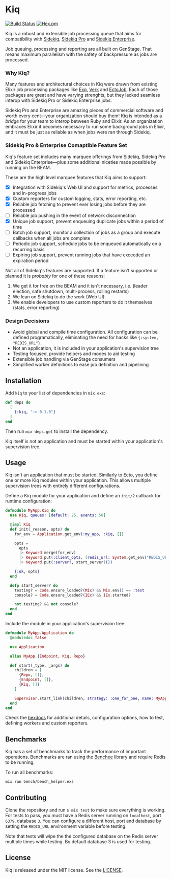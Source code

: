 # Kiq

[![Build Status](https://travis-ci.org/sorentwo/kiq.svg?branch=master)](https://travis-ci.org/sorentwo/kiq)
[![Hex.pm](https://img.shields.io/hexpm/v/kiq.svg)](https://hex.pm/packages/kiq)

Kiq is a robust and extensible job processing queue that aims for compatibility
with [Sidekiq][sk], [Sidekiq Pro][skp] and [Sidekiq Enterprise][ske].

Job queuing, processing and reporting are all built on GenStage. That means
maximum parallelism with the safety of backpressure as jobs are processed.

### Why Kiq?

Many features and architectural choices in Kiq were drawn from existing Elixir
job processing packages like [Exq][exq], [Verk][verk] and [EctoJob][ej]. Each
of those packages are great and have varying strenghts, but they lacked seamless
interop with Sidekiq Pro or Sidekiq Enterprise jobs.

Sidekiq Pro and Enterprise are amazing pieces of commercial software and worth
every cent—your organization should buy them! Kiq is intended as a _bridge_ for
your team to _interop_ between Ruby and Elixir. As an organization embraces
Elixir it becomes necessary to run some background jobs in Elixir, and it must
be just as reliable as when jobs were ran through Sidekiq.

[sk]: https://sidekiq.org/
[skp]: https://sidekiq.org/products/pro.html
[ske]: https://sidekiq.org/products/enterprise.html
[exq]: https://github.com/akira/exq
[verk]: https://github.com/edgurgel/verk
[ej]: https://github.com/mbuhot/ecto_job

### Sidekiq Pro & Enterprise Comaptible Feature Set

Kiq's feature set includes many marquee offerings from Sidekiq, Sidekiq Pro and
Sidekiq Enterprise—plus some additional niceties made possible by running on the
BEAM.

These are the high
level marquee features that Kiq aims to support:

* [x] Integration with Sidekiq's Web UI and support for metrics, processes and
  in-progress jobs
* [x] Custom reporters for custom logging, stats, error reporting, etc.
* [x] Reliable job fetching to prevent ever losing jobs before they are
  processed
* [ ] Reliable job pushing in the event of network disconnection
* [x] Unique job support, prevent enqueuing duplicate jobs within a period of time
* [ ] Batch job support, monitor a collection of jobs as a group and execute
  callbacks when all jobs are complete
* [ ] Periodic job support, schedule jobs to be enqueued automatically on a
  recurring basis
* [ ] Expiring job support, prevent running jobs that have exceeded an
  expiration period

Not all of Sidekiq's features are supported. If a feature isn't supported or
planned it is _probably_ for one of these reasons:

1. We get it for free on the BEAM and it isn't necessary, i.e. (leader election,
   safe shutdown, multi-process, rolling restarts)
2. We lean on Sidekiq to do the work (Web UI)
3. We enable developers to use custom reporters to do it themselves (stats,
   error reporting)

### Design Decisions

* Avoid global and compile time configuration. All configuration can be defined
  programatically, eliminating the need for hacks like `{:system, "REDIS_URL"}`.
* Not an application, it is included in your application's supervision
  tree
* Testing focused, provide helpers and modes to aid testing
* Extensible job handling via GenStage consumers
* Simplified worker definitions to ease job definition and pipelining

[ent]: https://sidekiq.org/products/enterprise.html

## Installation

Add `kiq` to your list of dependencies in `mix.exs`:

```elixir
def deps do
  [
    {:kiq, "~> 0.1.0"}
  ]
end
```

Then run `mix deps.get` to install the dependency.

Kiq itself is not an application and must be started within your application's
supervision tree.

## Usage

Kiq isn't an application that must be started. Similarly to Ecto, you define
one or more Kiq modules within your application. This allows multiple
supervision trees with entirely different configurations.

Define a Kiq module for your application and define an `init/2` callback for
runtime configuration:

```elixir
defmodule MyApp.Kiq do
  use Kiq, queues: [default: 25, events: 50]

  @impl Kiq
  def init(_reason, opts) do
    for_env = Application.get_env(:my_app, :kiq, [])

    opts =
      opts
      |> Keyword.merge(for_env)
      |> Keyword.put(:client_opts, [redis_url: System.get_env("REDIS_URL")])
      |> Keyword.put(:server?, start_server?())

    {:ok, opts}
  end

  defp start_server? do
    testing? = Code.ensure_loaded?(Mix) && Mix.env() == :test
    console? = Code.ensure_loaded?(IEx) && IEx.started?

    not testing? && not console?
  end
end
```

Include the module in your application's supervision tree:

```elixir
defmodule MyApp.Application do
  @moduledoc false

  use Application

  alias MyApp.{Endpoint, Kiq, Repo}

  def start(_type, _args) do
    children = [
      {Repo, []},
      {Endpoint, []},
      {Kiq, []}
    ]

    Supervisor.start_link(children, strategy: :one_for_one, name: MyApp.Supervisor)
  end
end
```

Check the [hexdocs][hd] for additional details, configuration options, how to
test, defining workers and custom reporters.

[hd]: https://hexdocs.pm/kiq

## Benchmarks

Kiq has a set of benchmarks to track the performance of important operations.
Benchmarks are ran using the [Benchee][benchee] library and require Redis to be
running.

To run all benchmarks:

```bash
mix run bench/bench_helper.exs
```

[benchee]: https://github.com/PragTob/benchee

## Contributing

Clone the repository and run `$ mix test` to make sure everything is working. For
tests to pass, you must have a Redis server running on `localhost`, port `6379`,
database `3`. You can configure a different host, port and database by setting
the `REDIS_URL` environment variable before testing.

Note that tests will wipe the the configured database on the Redis server
multiple times while testing. By default database 3 is used for testing.

## License

Kiq is released under the MIT license. See the [LICENSE](LICENSE.txt).
